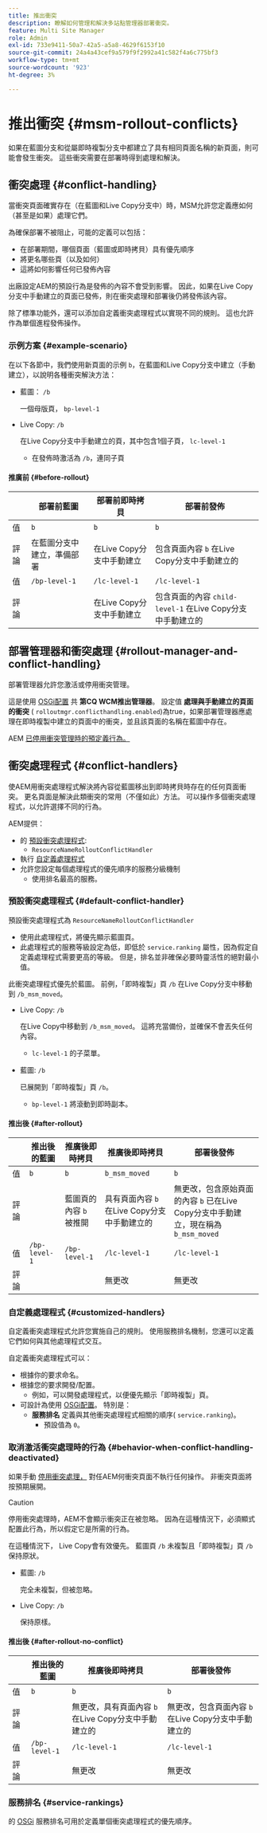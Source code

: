 ```yaml
---
title: 推出衝突
description: 瞭解如何管理和解決多站點管理器部署衝突。
feature: Multi Site Manager
role: Admin
exl-id: 733e9411-50a7-42a5-a5a8-4629f6153f10
source-git-commit: 24a4a43cef9a579f9f2992a41c582f4a6c775bf3
workflow-type: tm+mt
source-wordcount: '923'
ht-degree: 3%

---
```


# 推出衝突 {#msm-rollout-conflicts}

如果在藍圖分支和從屬即時複製分支中都建立了具有相同頁面名稱的新頁面，則可能會發生衝突。 這些衝突需要在部署時得到處理和解決。

## 衝突處理 {#conflict-handling}

當衝突頁面確實存在（在藍圖和Live Copy分支中）時，MSM允許您定義應如何（甚至是如果）處理它們。

為確保部署不被阻止，可能的定義可以包括：

* 在部署期間，哪個頁面（藍圖或即時拷貝）具有優先順序
* 將更名哪些頁（以及如何）
* 這將如何影響任何已發佈內容

出廠設定AEM的預設行為是發佈的內容不會受到影響。 因此，如果在Live Copy分支中手動建立的頁面已發佈，則在衝突處理和部署後仍將發佈該內容。

除了標準功能外，還可以添加自定義衝突處理程式以實現不同的規則。 這也允許作為單個進程發佈操作。

### 示例方案 {#example-scenario}

在以下各節中，我們使用新頁面的示例 `b`，在藍圖和Live Copy分支中建立（手動建立），以說明各種衝突解決方法：

* 藍圖： `/b`

   一個母版頁， `bp-level-1`

* Live Copy: `/b`

   在Live Copy分支中手動建立的頁，其中包含1個子頁， `lc-level-1`

   * 在發佈時激活為 `/b`，連同子頁

#### 推廣前 {#before-rollout}

|  | 部署前藍圖 | 部署前即時拷貝 | 部署前發佈 |
|---|---|---|---|
| 值 | `b` | `b` | `b` |
| 評論 | 在藍圖分支中建立，準備部署 | 在Live Copy分支中手動建立 | 包含頁面內容 `b` 在Live Copy分支中手動建立的 |
| 值 | `/bp-level-1` | `/lc-level-1` | `/lc-level-1` |
| 評論 |  | 在Live Copy分支中手動建立 | 包含頁面的內容 `child-level-1` 在Live Copy分支中手動建立的 |

## 部署管理器和衝突處理 {#rollout-manager-and-conflict-handling}

部署管理器允許您激活或停用衝突管理。

這是使用 [OSGi配置](/help/implementing/deploying/configuring-osgi.md) 共 **第CQ WCM推出管理器**。 設定值 **處理與手動建立的頁面的衝突** ( `rolloutmgr.conflicthandling.enabled`)為true，如果部署管理器應處理在即時複製中建立的頁面中的衝突，並且該頁面的名稱在藍圖中存在。

AEM [已停用衝突管理時的預定義行為。](#behavior-when-conflict-handling-deactivated)

## 衝突處理程式 {#conflict-handlers}

使AEM用衝突處理程式解決將內容從藍圖移出到即時拷貝時存在的任何頁面衝突。 更名頁面是解決此類衝突的常用（不僅如此）方法。 可以操作多個衝突處理程式，以允許選擇不同的行為。

AEM提供：

* 的 [預設衝突處理程式](#default-conflict-handler):
   * `ResourceNameRolloutConflictHandler`
* 執行 [自定義處理程式](#customized-handlers)
* 允許您設定每個處理程式的優先順序的服務分級機制
   * 使用排名最高的服務。

### 預設衝突處理程式 {#default-conflict-handler}

預設衝突處理程式為 `ResourceNameRolloutConflictHandler`

* 使用此處理程式，將優先顯示藍圖頁。
* 此處理程式的服務等級設定為低，即低於 `service.ranking` 屬性，因為假定自定義處理程式需要更高的等級。 但是，排名並非確保必要時靈活性的絕對最小值。

此衝突處理程式優先於藍圖。 前例，「即時複製」頁 `/b` 在Live Copy分支中移動到 `/b_msm_moved`。

* Live Copy: `/b`

   在Live Copy中移動到 `/b_msm_moved`。 這將充當備份，並確保不會丟失任何內容。

   * `lc-level-1` 的子菜單。

* 藍圖: `/b`

   已展開到「即時複製」頁 `/b`。

   * `bp-level-1` 將滾動到即時副本。

#### 推出後 {#after-rollout}

|  | 推出後的藍圖 | 推廣後即時拷貝 | 推廣後即時拷貝 | 部署後發佈 |
|---|---|---|---|---|
| 值 | `b` | `b` | `b_msm_moved` | `b` |
| 評論 |  | 藍圖頁的內容 `b` 被推開 | 具有頁面內容 `b` 在Live Copy分支中手動建立的 | 無更改，包含原始頁面的內容 `b` 已在Live Copy分支中手動建立，現在稱為 `b_msm_moved` |
| 值 | `/bp-level-1` | `/bp-level-1` | `/lc-level-1` | `/lc-level-1` |
| 評論 |  |  | 無更改 | 無更改 |

### 自定義處理程式 {#customized-handlers}

自定義衝突處理程式允許您實施自己的規則。 使用服務排名機制，您還可以定義它們如何與其他處理程式交互。

自定義衝突處理程式可以：

* 根據你的要求命名。
* 根據您的要求開發/配置。
   * 例如，可以開發處理程式，以便優先顯示「即時複製」頁。
* 可設計為使用 [OSGi配置](/help/implementing/deploying/configuring-osgi.md)。 特別是：
   * **服務排名** 定義與其他衝突處理程式相關的順序( `service.ranking`)。
      * 預設值為 `0`。

### 取消激活衝突處理時的行為 {#behavior-when-conflict-handling-deactivated}

如果手動 [停用衝突處理，](#rollout-manager-and-conflict-handling) 對任AEM何衝突頁面不執行任何操作。 非衝突頁面將按預期展開。

>[!CAUTION]
>
>停用衝突處理時，AEM不會顯示衝突正在被忽略。 因為在這種情況下，必須顯式配置此行為，所以假定它是所需的行為。

在這種情況下， Live Copy會有效優先。 藍圖頁 `/b` 未複製且「即時複製」頁 `/b` 保持原狀。

* 藍圖: `/b`

   完全未複製，但被忽略。

* Live Copy: `/b`

   保持原樣。

#### 推出後 {#after-rollout-no-conflict}

|  | 推出後的藍圖 | 推廣後即時拷貝 | 部署後發佈 |
|---|---|---|---|
| 值 | `b` | `b` | `b` |
| 評論 |  | 無更改，具有頁面內容 `b` 在Live Copy分支中手動建立的 | 無更改，包含頁面內容 `b` 在Live Copy分支中手動建立的 |
| 值 | `/bp-level-1` | `/lc-level-1` | `/lc-level-1` |
| 評論 |  | 無更改 | 無更改 |

### 服務排名 {#service-rankings}

的 [OSGi](https://www.osgi.org/) 服務排名可用於定義單個衝突處理程式的優先順序。
